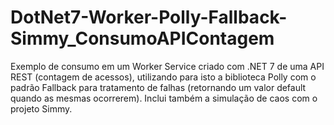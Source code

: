 # DotNet7-Worker-Polly-Fallback-Simmy_ConsumoAPIContagem
Exemplo de consumo em um Worker Service criado com .NET 7 de uma API REST (contagem de acessos), utilizando para isto a biblioteca Polly com o padrão Fallback para tratamento de falhas (retornando um valor default quando as mesmas ocorrerem). Inclui também a simulação de caos com o projeto Simmy.

